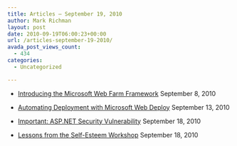 ```yaml
---
title: Articles – September 19, 2010
author: Mark Richman
layout: post
date: 2010-09-19T06:00:23+00:00
url: /articles-september-19-2010/
avada_post_views_count:
  - 434
categories:
  - Uncategorized

---
```

  * [Introducing the Microsoft Web Farm Framework][1]
September 8, 2010 

  * [Automating Deployment with Microsoft Web Deploy][2]
September 13, 2010 

  * [Important: ASP.NET Security Vulnerability][3]
September 18, 2010 

  * [Lessons from the Self-Esteem Workshop][4]
September 18, 2010 </ul>

 [1]: http://weblogs.asp.net/scottgu/archive/2010/09/08/introducing-the-microsoft-web-farm-framework.aspx
 [2]: http://weblogs.asp.net/scottgu/archive/2010/09/13/automating-deployment-with-microsoft-web-deploy.aspx
 [3]: http://weblogs.asp.net/scottgu/archive/2010/09/18/important-asp-net-security-vulnerability.aspx
 [4]: http://feedproxy.google.com/~r/contrarianconsulting/alansblog/~3/E2W2tAshX18/